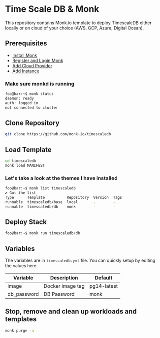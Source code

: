 # Time Scale DB & Monk

This repository contains Monk.io template to deploy TimescaleDB either locally or on cloud of your choice (AWS, GCP, Azure, Digital Ocean).

## Prerequisites

- [Install Monk](https://docs.monk.io/docs/get-monk)
- [Register and Login Monk](https://docs.monk.io/docs/acc-and-auth)
- [Add Cloud Provider](https://docs.monk.io/docs/cloud-provider)
- [Add Instance](https://docs.monk.io/docs/multi-cloud)

### Make sure monkd is running

```bash
foo@bar:~$ monk status
daemon: ready
auth: logged in
not connected to cluster
```

## Clone Repository

```bash
git clone https://github.com/monk-io/timescaledb
```

## Load Template

```bash
cd timescaledb
monk load MANIFEST
```

### Let's take a look at the themes I have installed

```bash
foo@bar:~$ monk list timescaledb
✔ Got the list
Type      Template          Repository  Version  Tags
runnable  timescaledb/base  local       -        -
runnable  timescaledb/db    monk        -        -
```

## Deploy Stack

```bash
foo@bar:~$ monk run timescaledb/db
```

## Variables

The variables are in `timescaledb.yml` file. You can quickly setup by editing the values here.

| Variable    | Description      | Default     |
| ----------- | ---------------- | ----------- |
| image       | Docker image tag | pg14-latest |
| db_password | DB Password      | monk        |

## Stop, remove and clean up workloads and templates

```bash
monk purge -a
```

